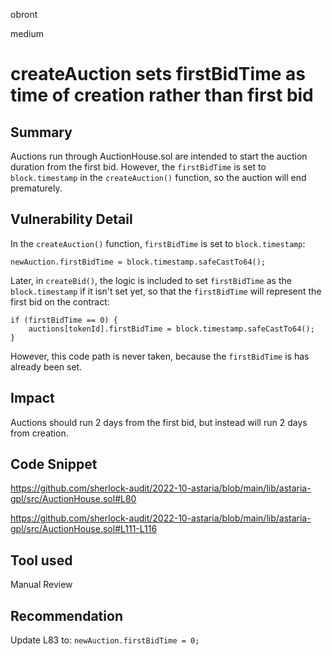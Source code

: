 obront

medium

# createAuction sets firstBidTime as time of creation rather than first bid

## Summary

Auctions run through AuctionHouse.sol are intended to start the auction duration from the first bid. However, the `firstBidTime` is set to `block.timestamp` in the `createAuction()` function, so the auction will end prematurely.

## Vulnerability Detail

In the `createAuction()` function, `firstBidTime` is set to `block.timestamp`:

```solidity
newAuction.firstBidTime = block.timestamp.safeCastTo64();
```

Later, in `createBid()`, the logic is included to set `firstBidTime` as the `block.timestamp` if it isn't set yet, so that the `firstBidTime` will represent the first bid on the contract:

```solidity
if (firstBidTime == 0) {
    auctions[tokenId].firstBidTime = block.timestamp.safeCastTo64();
}
```

However, this code path is never taken, because the `firstBidTime` is has already been set.

## Impact

Auctions should run 2 days from the first bid, but instead will run 2 days from creation.

## Code Snippet

https://github.com/sherlock-audit/2022-10-astaria/blob/main/lib/astaria-gpl/src/AuctionHouse.sol#L80

https://github.com/sherlock-audit/2022-10-astaria/blob/main/lib/astaria-gpl/src/AuctionHouse.sol#L111-L116

## Tool used

Manual Review

## Recommendation

Update L83 to: `newAuction.firstBidTime = 0;`